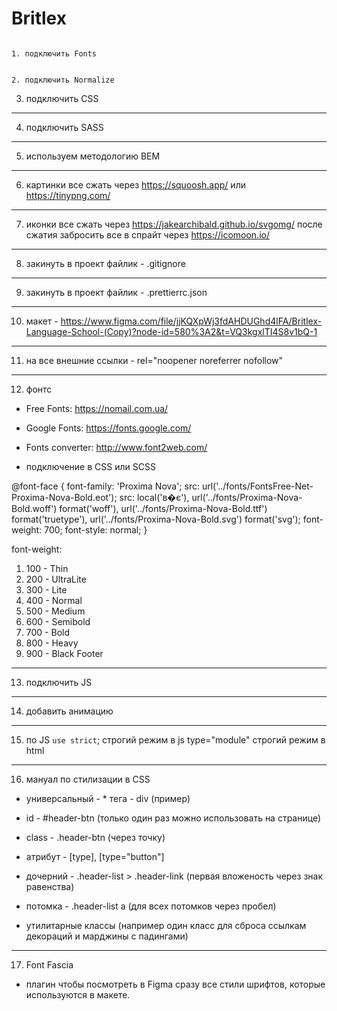 # Britlex

```

1. подключить Fonts

```

```

2. подключить Normalize

```

3. подключить CSS

---

4. подключить SASS

---

5. используем методологию BEM

---

6. картинки все сжать через https://squoosh.app/ или https://tinypng.com/

---

7. иконки все сжать через https://jakearchibald.github.io/svgomg/ после сжатия
   забросить все в спрайт через https://icomoon.io/

---

8. закинуть в проект файлик - .gitignore

---

9. закинуть в проект файлик - .prettierrc.json

---

10. макет -
    https://www.figma.com/file/jjKQXpWj3fdAHDUGhd4lFA/Britlex-Language-School-(Copy)?node-id=580%3A2&t=VQ3kgxlTI4S8v1bQ-1

---

11. на все внешние ссылки - rel="noopener noreferrer nofollow"

---

12. фонтс

- Free Fonts: https://nomail.com.ua/

- Google Fonts: https://fonts.google.com/

- Fonts converter: http://www.font2web.com/

- подключение в CSS или SCSS

@font-face { font-family: 'Proxima Nova'; src:
url('../fonts/FontsFree-Net-Proxima-Nova-Bold.eot'); src: local('в�є'),
url('../fonts/Proxima-Nova-Bold.woff') format('woff'),
url('../fonts/Proxima-Nova-Bold.ttf') format('truetype'),
url('../fonts/Proxima-Nova-Bold.svg') format('svg'); font-weight: 700;
font-style: normal; }

font-weight:

1. 100 - Thin
2. 200 - UltraLite
3. 300 - Lite
4. 400 - Normal
5. 500 - Medium
6. 600 - Semibold
7. 700 - Bold
8. 800 - Heavy
9. 900 - Black Footer

---

13. подключить JS

---

14. добавить анимацию

---

15. по JS `use strict`; строгий режим в js type="module" строгий режим в html

---

16. мануал по стилизации в CSS

- универсальный - \* тега - div (пример)

- id - #header-btn (только один раз можно использовать на странице)

- class - .header-btn (через точку)

- атрибут - [type], [type="button"]

- дочерний - .header-list > .header-link (первая вложеность через знак
  равенства)

- потомка - .header-list a (для всех потомков через пробел)

- утилитарные классы (например один класс для сброса ссылкам декораций и
  марджины с падингами)

---

17. Font Fascia

- плагин чтобы посмотреть в Figma сразу все стили шрифтов, которые используются
  в макете.
